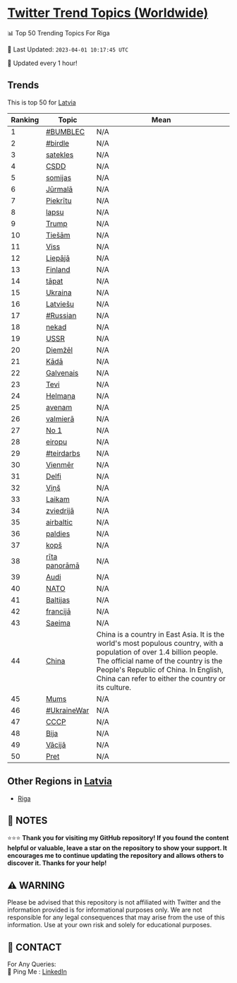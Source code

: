 [Twitter Trend Topics (Worldwide)](https://github.com/ErcinDedeoglu/Twitter-Trend-Topics)
==========


📊 Top 50 Trending Topics For Riga

📆 Last Updated: `2023-04-01 10:17:45 UTC`

🔧 Updated every 1 hour!


## Trends

This is top 50 for [Latvia](</Latvia>)

| Ranking | Topic | Mean |
| ------- | ------------ | ------------ |
| 1 | [#BUMBLEC](http://twitter.com/search?q=%23BUMBLEC) | N/A |
| 2 | [#birdle](http://twitter.com/search?q=%23birdle) | N/A |
| 3 | [satekles](http://twitter.com/search?q=satekles) | N/A |
| 4 | [CSDD](http://twitter.com/search?q=CSDD) | N/A |
| 5 | [somijas](http://twitter.com/search?q=somijas) | N/A |
| 6 | [Jūrmalā](http://twitter.com/search?q=J%c5%abrmal%c4%81) | N/A |
| 7 | [Piekrītu](http://twitter.com/search?q=Piekr%c4%abtu) | N/A |
| 8 | [lapsu](http://twitter.com/search?q=lapsu) | N/A |
| 9 | [Trump](http://twitter.com/search?q=Trump) | N/A |
| 10 | [Tiešām](http://twitter.com/search?q=Tie%c5%a1%c4%81m) | N/A |
| 11 | [Viss](http://twitter.com/search?q=Viss) | N/A |
| 12 | [Liepājā](http://twitter.com/search?q=Liep%c4%81j%c4%81) | N/A |
| 13 | [Finland](http://twitter.com/search?q=Finland) | N/A |
| 14 | [tāpat](http://twitter.com/search?q=t%c4%81pat) | N/A |
| 15 | [Ukraina](http://twitter.com/search?q=Ukraina) | N/A |
| 16 | [Latviešu](http://twitter.com/search?q=Latvie%c5%a1u) | N/A |
| 17 | [#Russian](http://twitter.com/search?q=%23Russian) | N/A |
| 18 | [nekad](http://twitter.com/search?q=nekad) | N/A |
| 19 | [USSR](http://twitter.com/search?q=USSR) | N/A |
| 20 | [Diemžēl](http://twitter.com/search?q=Diem%c5%be%c4%93l) | N/A |
| 21 | [Kādā](http://twitter.com/search?q=K%c4%81d%c4%81) | N/A |
| 22 | [Galvenais](http://twitter.com/search?q=Galvenais) | N/A |
| 23 | [Tevi](http://twitter.com/search?q=Tevi) | N/A |
| 24 | [Helmaņa](http://twitter.com/search?q=Helma%c5%86a) | N/A |
| 25 | [avenam](http://twitter.com/search?q=avenam) | N/A |
| 26 | [valmierā](http://twitter.com/search?q=valmier%c4%81) | N/A |
| 27 | [No 1](http://twitter.com/search?q=No+1) | N/A |
| 28 | [eiropu](http://twitter.com/search?q=eiropu) | N/A |
| 29 | [#teirdarbs](http://twitter.com/search?q=%23teirdarbs) | N/A |
| 30 | [Vienmēr](http://twitter.com/search?q=Vienm%c4%93r) | N/A |
| 31 | [Delfi](http://twitter.com/search?q=Delfi) | N/A |
| 32 | [Viņš](http://twitter.com/search?q=Vi%c5%86%c5%a1) | N/A |
| 33 | [Laikam](http://twitter.com/search?q=Laikam) | N/A |
| 34 | [zviedrijā](http://twitter.com/search?q=zviedrij%c4%81) | N/A |
| 35 | [airbaltic](http://twitter.com/search?q=airbaltic) | N/A |
| 36 | [paldies](http://twitter.com/search?q=paldies) | N/A |
| 37 | [kopš](http://twitter.com/search?q=kop%c5%a1) | N/A |
| 38 | [rīta panorāmā](http://twitter.com/search?q=r%c4%abta+panor%c4%81m%c4%81) | N/A |
| 39 | [Audi](http://twitter.com/search?q=Audi) | N/A |
| 40 | [NATO](http://twitter.com/search?q=NATO) | N/A |
| 41 | [Baltijas](http://twitter.com/search?q=Baltijas) | N/A |
| 42 | [francijā](http://twitter.com/search?q=francij%c4%81) | N/A |
| 43 | [Saeima](http://twitter.com/search?q=Saeima) | N/A |
| 44 | [China](http://twitter.com/search?q=China) | China is a country in East Asia. It is the world's most populous country, with a population of over 1.4 billion people. The official name of the country is the People's Republic of China. In English, China can refer to either the country or its culture. |
| 45 | [Mums](http://twitter.com/search?q=Mums) | N/A |
| 46 | [#UkraineWar](http://twitter.com/search?q=%23UkraineWar) | N/A |
| 47 | [СССР](http://twitter.com/search?q=%d0%a1%d0%a1%d0%a1%d0%a0) | N/A |
| 48 | [Bija](http://twitter.com/search?q=Bija) | N/A |
| 49 | [Vācijā](http://twitter.com/search?q=V%c4%81cij%c4%81) | N/A |
| 50 | [Pret](http://twitter.com/search?q=Pret) | N/A |



## Other Regions in [Latvia](</Latvia>)

* [Riga](</Latvia/Riga.md>)



## 📝 NOTES

⭐⭐⭐ **Thank you for visiting my GitHub repository! If you found the content helpful or valuable, leave a star on the repository to show your support. It encourages me to continue updating the repository and allows others to discover it. Thanks for your help!**


## ⚠️ WARNING

Please be advised that this repository is not affiliated with Twitter and the information provided is for informational purposes only. We are not responsible for any legal consequences that may arise from the use of this information. Use at your own risk and solely for educational purposes.


## 📨 CONTACT

 For Any Queries:  
            🏓 Ping Me : [LinkedIn](https://www.linkedin.com/in/ercindedeoglu/)
